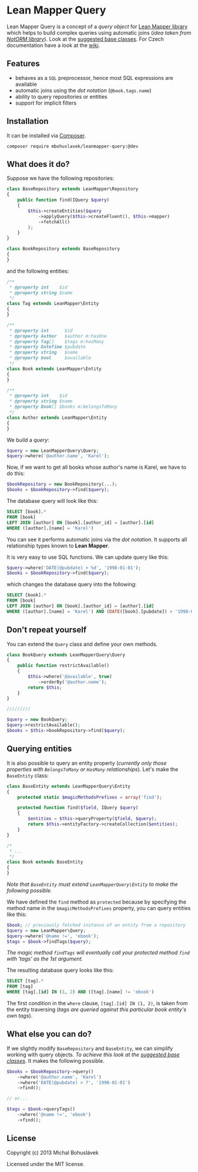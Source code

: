 Lean Mapper Query
=================

Lean Mapper Query is a concept of a *query object* for
[Lean Mapper library](https://github.com/Tharos/LeanMapper) which helps to build complex
queries using automatic joins (*idea taken from [NotORM library](http://www.notorm.com/)*).
Look at the [suggested base classes](https://gist.github.com/mibk/9410266). For Czech
documentation have a look at the [wiki](https://github.com/mibk/LeanMapperQuery/wiki).

Features
--------

- behaves as a `SQL` preprocessor, hence most SQL expressions are available
- automatic joins using the *dot notation* (`@book.tags.name`)
- ability to query repositories or entities
- support for implicit filters


Installation
------------

It can be installed via [Composer](http://getcomposer.org/download).

```
composer require mbohuslavek/leanmapper-query:@dev
```


What does it do?
----------------

Suppose we have the following repositories:

```php
class BaseRepository extends LeanMapper\Repository
{
	public function find(IQuery $query)
	{
		$this->createEntities($query
			->applyQuery($this->createFluent(), $this->mapper)
			->fetchAll()
		);
	}
}

class BookRepository extends BaseRepository
{
}
```

and the following entities:

```php
/**
 * @property int    $id
 * @property string $name
 */
class Tag extends LeanMapper\Entity
{
}

/**
 * @property int      $id
 * @property Author   $author m:hasOne
 * @property Tag[]    $tags m:hasMany
 * @property DateTime $pubdate
 * @property string   $name
 * @property bool     $available
 */
class Book extends LeanMapper\Entity
{
}

/**
 * @property int    $id
 * @property string $name
 * @property Book[] $books m:belongsToMany
 */
class Author extends LeanMapper\Entity
{
}
```

We build a *query*:

```php
$query = new LeanMapperQuery\Query;
$query->where('@author.name', 'Karel');
```

Now, if we want to get all books whose author's name is Karel, we have to do this:

```php
$bookRepository = new BookRepository(...);
$books = $bookRepository->find($query);
```

The database query will look like this:

```sql
SELECT [book].*
FROM [book]
LEFT JOIN [author] ON [book].[author_id] = [author].[id]
WHERE ([author].[name] = 'Karel')
```

You can see it performs automatic joins via the *dot notation*. It supports all relationship
types known to **Lean Mapper**.

It is very easy to use SQL functions. We can update query like this:

```php
$query->where('DATE(@pubdate) > %d', '1998-01-01');
$books = $bookRepository->find($query);
```

which changes the database query into the following:

```sql
SELECT [book].*
FROM [book]
LEFT JOIN [author] ON [book].[author_id] = [author].[id]
WHERE ([author].[name] = 'Karel') AND (DATE([book].[pubdate]) > '1998-01-01')
```

Don't repeat yourself
---------------------

You can extend the `Query` class and define your own methods.

```php
class BookQuery extends LeanMapperQuery\Query
{
	public function restrictAvailable()
	{
		$this->where('@available', true)
			->orderBy('@author.name');
		return $this;
	}
}

/////////

$query = new BookQuery;
$query->restrictAvailable();
$books = $this->bookRepository->find($query);
```

Querying entities
-----------------

It is also possible to query an entity property (*currently only those properties with
`BelongsToMany` or `HasMany` relationships*). Let's make the `BaseEntity` class:

```php
class BaseEntity extends LeanMapperQuery\Entity
{
	protected static $magicMethodsPrefixes = array('find');

	protected function find($field, IQuery $query)
	{
		$entities = $this->queryProperty($field, $query);
		return $this->entityFactory->createCollection($entities);
	}
}

/*
 * ...
 */
class Book extends BaseEntity
{
}
```

*Note that `BaseEntity` must extend `LeanMapperQuery\Entity` to make the following possible.*

We have defined the `find` method as `protected` because by specifying the method name in the
`$magicMethodsPrefixes` property, you can query entities like this:

```php
$book; // previously fetched instance of an entity from a repository
$query = new LeanMapper\Query;
$query->where('@name !=', 'ebook');
$tags = $book->findTags($query);
```

*The magic method `findTags` will eventually call your protected method `find` with 'tags' as
the 1st argument.*

The resulting database query looks like this:

```sql
SELECT [tag].*
FROM [tag]
WHERE [tag].[id] IN (1, 2) AND ([tag].[name] != 'ebook')
```

The first condition in the `where` clause, `[tag].[id] IN (1, 2)`, is taken from the entity
traversing (*tags are queried against this particular book entity's own tags*).


What else you can do?
---------------------

If we slightly modify `BaseRepository` and `BaseEntity`, we can simplify working with query objects.
*To achieve this look at the [suggested base classes](https://gist.github.com/mibk/9410266)*. It makes
the following possible.

```php
$books = $bookRepository->query()
	->where('@author.name', 'Karel')
	->where('DATE(@pubdate) > ?', '1998-01-01')
	->find();

// or...

$tags = $book->queryTags()
	->where('@name !=', 'ebook')
	->find();
```


License
-------

Copyright (c) 2013 Michal Bohuslávek

Licensed under the MIT license.
